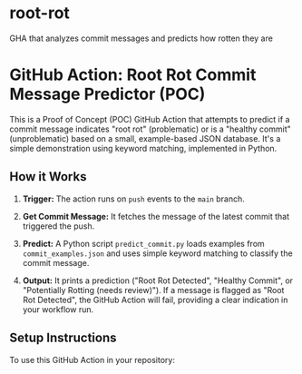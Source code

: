 # root-rot
GHA that analyzes commit messages and predicts how rotten they are

# GitHub Action: Root Rot Commit Message Predictor (POC)

This is a Proof of Concept (POC) GitHub Action that attempts to predict if a commit message indicates "root rot" (problematic) or is a "healthy commit" (unproblematic) based on a small, example-based JSON database. It's a simple demonstration using keyword matching, implemented in Python.

## How it Works

1. **Trigger:** The action runs on `push` events to the `main` branch.

2. **Get Commit Message:** It fetches the message of the latest commit that triggered the push.

3. **Predict:** A Python script `predict_commit.py` loads examples from `commit_examples.json` and uses simple keyword matching to classify the commit message.

4. **Output:** It prints a prediction ("Root Rot Detected", "Healthy Commit", or "Potentially Rotting (needs review)"). If a message is flagged as "Root Rot Detected", the GitHub Action will fail, providing a clear indication in your workflow run.

## Setup Instructions

To use this GitHub Action in your repository:

